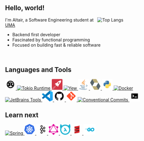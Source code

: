 ## Hello, world!

<a href="https://github.com/anuraghazra/github-readme-stats">
    <!--
    width refers to the document width. Using a 40% allows the iOS github
    app to look decent on mobile
    -->
    <img align="right" width="40%" alt= "Top Langs" src="https://github-readme-stats.vercel.app/api/top-langs/?username=Altair-Bueno&layout=compact&langs_count=6">
</a>

I'm Altair, a Software Engineering student at [UMA](https://www.uma.es/)

- Backend first developer
- Fascinated by functional programming
- Focused on building fast & reliable software
<!--TODO add 1 more-->
<br/>

## Languages and Tools

<div>
    <!--Rust-->
    <a href="https://www.rust-lang.org">
        <img alt="Rust-lang" height="35px" src=".github/resources/rust-lang.png">
    </a>
    <!--Tokio-->
    <a href="https://tokio.rs">
        <img alt="Tokio Runtime" height="35px" src="https://avatars.githubusercontent.com/u/20248544?s=200&v=4">
    </a>
    <!--Rocket-->
    <a href="https://rocket.rs">
    <img alt="Rocket" height="35px" src=".github/resources/logo-boxed.png">
    </a>
    <!--Yew-->
    <a href="https://yew.rs/">
    <img alt="Yew" height="35px" src="https://yew.rs/img/logo.png">
    </a>
    <!--Java-->
    <a href="https://www.oracle.com/java/">
        <img alt="Java" height="35px" src=".github/resources/java-icon.svg">
    </a>
    <!--Hibernate-->
    <a href="https://hibernate.org/">
        <img alt="Hibernate" height="35px" src=".github/resources/hibernate.svg">
    </a>
    <!--Python-->
    <a href="https://www.python.org/">
        <img alt="Python" height="35px" src="https://raw.githubusercontent.com/github/explore/80688e429a7d4ef2fca1e82350fe8e3517d3494d/topics/python/python.png">
    </a>
    <!--Docker-->
    <a href="https://www.docker.com/">
        <img alt="Docker" height="35px" src="https://www.docker.com/sites/default/files/d8/2019-07/vertical-logo-monochromatic.png">
    </a>
    <!--JetBrains-->
    <a href="https://www.jetbrains.com">
        <img alt="JetBrains Tools" height="35px" src="https://resources.jetbrains.com/storage/products/company/brand/logos/jb_beam.png">
        <!--
        Copyright © 2000-2021 JetBrains s.r.o. JetBrains and the JetBrains logo are registered trademarks of JetBrains s.r.o.
        -->
    </a>
    <!--Visual Studio Code-->
    <a href="https://code.visualstudio.com/">
        <img alt="Visual Studio Code" height="35px" src=".github/resources/code.png">
    </a>
    <!--Git-->
    <a href="https://github.com/">
        <img alt="GitHub" height="35px" src=".github/resources/github.png">
    </a>
    <!--GitHub-->
    <a href="https://git-scm.com/">
        <img alt="Git" height="35px" src=".github/resources/Git.png">
    </a>
    <!--Conventional Commits-->
    <a href="https://www.conventionalcommits.org/">
        <img alt="Conventional Commits" height="35px" src="https://avatars.githubusercontent.com/u/42154238?s=200&v=4">
    </a>
    <!--UNIX like OS-->
    <img alt="UNIX-like Operating Systems" height="35px" src=".github/resources/unixtermpng.png">
<div>

## Learn next

<div>
    <!--Spring-->
    <a href="https://spring.io/">
    <img alt="Spring" height="35px" src="https://spring.io/images/favicon-9d25009f65637a49ac8d91eb1cf7b75e.ico">
    </a>
    <!--Kubernetes-->
    <a href="https://kubernetes.io/">
        <img alt="Kubernetes" height="35px" src=".github/resources/kubernetes.svg">
    </a>
    <!--Apache Kafka-->
    <a href="https://kafka.apache.org/">
    <img alt="Apache Kafka" height="35px" src=".github/resources/kafka.png">
    </a>
    <!--GraphQL-->
    <a href="https://graphql.org/">
    <img alt="GraphQL" height="35px" src="https://raw.githubusercontent.com/github/explore/e65ef46ef3e7bc457c93622f6a89fe8d3fd131d5/topics/graphql/graphql.png">
    </a>
    <!--Hasura-->
    <a href="https://hasura.io/">
    <img alt = "Hasura" height="35px" src=".github/resources/hasura.svg">
    </a>
    <!--Scala-->
    <a href="https://www.scala-lang.org/">
        <img alt="Scala-Lang" height="35px" src="https://raw.githubusercontent.com/github/explore/80688e429a7d4ef2fca1e82350fe8e3517d3494d/topics/scala/scala.png">
    </a>
    <!--Golang-->
    <a href="https://golang.org/">
        <img alt="Golang" height="35px" src=".github/resources/go.svg">
    </a>
</div>
